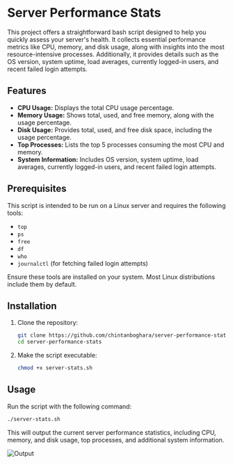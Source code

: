 
# Server Performance Stats

This project offers a straightforward bash script designed to help you quickly assess your server's health. It collects essential performance metrics like CPU, memory, and disk usage, along with insights into the most resource-intensive processes. Additionally, it provides details such as the OS version, system uptime, load averages, currently logged-in users, and recent failed login attempts.

## Features

- **CPU Usage:** Displays the total CPU usage percentage.
- **Memory Usage:** Shows total, used, and free memory, along with the usage percentage.
- **Disk Usage:** Provides total, used, and free disk space, including the usage percentage.
- **Top Processes:** Lists the top 5 processes consuming the most CPU and memory.
- **System Information:** Includes OS version, system uptime, load averages, currently logged-in users, and recent failed login attempts.

## Prerequisites

This script is intended to be run on a Linux server and requires the following tools:
- `top`
- `ps`
- `free`
- `df`
- `who`
- `journalctl` (for fetching failed login attempts)

Ensure these tools are installed on your system. Most Linux distributions include them by default.

## Installation

1. Clone the repository:
   ```bash
   git clone https://github.com/chintanboghara/server-performance-stats.git
   cd server-performance-stats
   ```

2. Make the script executable:
   ```bash
   chmod +x server-stats.sh
   ```

## Usage

Run the script with the following command:
```bash
./server-stats.sh
```

This will output the current server performance statistics, including CPU, memory, and disk usage, top processes, and additional system information.

![Output](https://github.com/user-attachments/assets/91974679-859d-4598-9ddc-542afb095628)
